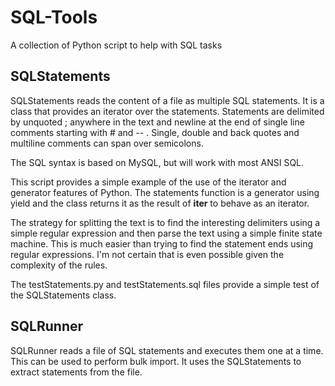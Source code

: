 SQL-Tools
=========

A collection of Python script to help with SQL tasks

SQLStatements
-----------

SQLStatements reads the content of a file as multiple SQL statements.  It is a class that provides an iterator over the statements. Statements are delimited by unquoted ; anywhere in the text and newline at the end of single line comments starting with # and -- .  Single, double and back quotes and multiline comments can span over semicolons. 

The SQL syntax is based on MySQL, but will work with most ANSI SQL.

This script provides a simple example of the use of the iterator and generator features of Python.  The statements function is a generator using yield and the class returns it as the result of __iter__ to behave as an iterator.

The strategy for splitting the text is to find the interesting delimiters using a simple regular expression and then parse the text using a simple finite state machine.  This is much easier than trying to find the statement ends using regular expressions.  I'm not certain that is even possible given the complexity of the rules.

The testStatements.py and testStatements.sql files provide a simple test of the SQLStatements class.

SQLRunner
---------

SQLRunner reads a file of SQL statements and executes them one at a time.  This can be used to perform bulk import.    It uses the SQLStatements to extract statements from the file.

